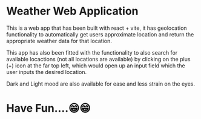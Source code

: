 # Weather Web Application
This is a web app that has been built with react + vite, it has  geolocation functionality to automatically get users approximate location and return the appropriate weather data for that location.

This app has also been fitted with the functionality to also search for available locactions (not all locations are available) by clicking on the plus (+) icon at the far top left, which would open up an input field which the user inputs the desired location.

Dark and  Light mood are also available for ease and less strain on the eyes.

# Have Fun....😁😁 
